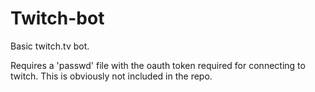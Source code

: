 # Twitch-bot
Basic twitch.tv bot.

Requires a 'passwd' file with the oauth token required for connecting to twitch.
This is obviously not included in the repo.

